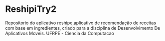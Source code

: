 # ReshipiTry2
Repositorio do aplicativo reshipe,aplicativo de recomendação de receitas com base em ingredientes, criado para a disciplina de Desenvolvimento De Aplicativos Moveis.
UFRPE - Ciencia da Computacao 
